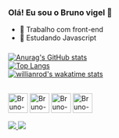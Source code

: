 ### Olá! Eu sou o Bruno vigel 👋

- 🔭 Trabalho com front-end
- 🌱 Estudando Javascript

###

[![Anurag's GitHub stats](https://github-readme-stats.vercel.app/api?username=BrunoVigel&show_icons=true&theme=midnight-purple)](https://github.com/anuraghazra/github-readme-stats)
<br>
[![Top Langs](https://github-readme-stats.vercel.app/api/top-langs/?username=BrunoVigel&layout=compact&theme=midnight-purple)](https://github.com/anuraghazra/github-readme-stats)
<br>
[![willianrod's wakatime stats](https://github-readme-stats.vercel.app/api/wakatime?username=@BrunoVigel)](https://github.com/anuraghazra/github-readme-stats)



<div style="display: inline block"><br>
  <img align="center" alt="Bruno-HTML" height="40" width="40" src="https://cdn.jsdelivr.net/gh/devicons/devicon/icons/html5/html5-original.svg">
  <img align="center" alt="Bruno-HTML" height="40" width="40" src="https://cdn.jsdelivr.net/gh/devicons/devicon/icons/css3/css3-original.svg">
  <img align="center" alt="Bruno-HTML" height="40" width="40" src="https://cdn.jsdelivr.net/gh/devicons/devicon/icons/javascript/javascript-original.svg">
  <img align="center" alt="Bruno-HTML" height="40" width="40" src="https://cdn.jsdelivr.net/gh/devicons/devicon/icons/sass/sass-original.svg">
  </div>
  
  <div style="display: inline block"><br>
  <a href="https://www.instagram.com/brunovigel/?hl=pt-br" target="_blank">
    <img src="https://img.shields.io/badge/Instagram-E4405F?style=for-the-badge&logo=instagram&logoColor=white"
  </a>
  <a href="https://www.linkedin.com/in/bruno-da-rosa-vigel-726a8a192/" target="_blank">
    <img src="https://img.shields.io/badge/LinkedIn-0077B5?style=for-the-badge&logo=linkedin&logoColor=white"
  </a>
  </div>

###
  
